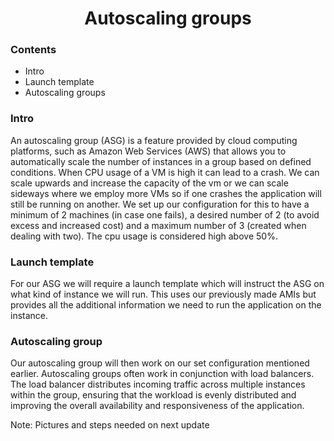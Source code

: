 <h1 style="text-align: center;">Autoscaling groups</h1>

### Contents
* Intro
* Launch template
* Autoscaling groups

### Intro
 An autoscaling group (ASG) is a feature provided by cloud computing platforms, such as Amazon Web Services (AWS) that allows you to automatically scale the number of instances in a group based on defined conditions. When CPU usage of a VM is high it can lead to a crash. We can scale upwards and increase the capacity of the vm or we can scale sideways where we employ more VMs so if one crashes the application will still be running on another. We set up our configuration for this to have a minimum of 2 machines (in case one fails), a desired number of 2 (to avoid excess and increased cost) and a maximum number of 3 (created when dealing with two). The cpu usage is considered high above 50%.

### Launch template
For our ASG we will require a launch template which will instruct the ASG on what kind of instance we will run. This uses our previously made AMIs but provides all the additional information we need to run the application on the instance.
### Autoscaling group

Our autoscaling group will then work on our set configuration mentioned earlier.
Autoscaling groups often work in conjunction with load balancers. The load balancer distributes incoming traffic across multiple instances within the group, ensuring that the workload is evenly distributed and improving the overall availability and responsiveness of the application.

Note: Pictures and steps needed on next update